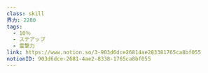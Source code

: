 ```yaml
---
class: skill
界力: 2280
tags:
  - 10％
  - ステアップ
  - 霊撃力
link: https://www.notion.so/3-903d6dce26814ae283381765ca8bf055
notionID: 903d6dce-2681-4ae2-8338-1765ca8bf055
---
```


